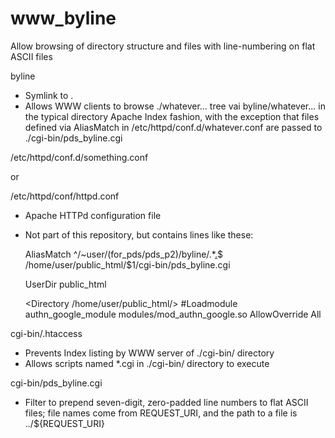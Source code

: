 # www_byline
Allow browsing of directory structure and files with line-numbering on flat ASCII files

byline

- Symlink to .
- Allows WWW clients to browse ./whatever... tree vai byline/whatever...
  in the typical directory Apache Index fashion, with the exception that
  files defined via AliasMatch in /etc/httpd/conf.d/whatever.conf are
  passed to ./cgi-bin/pds_byline.cgi


/etc/httpd/conf.d/something.conf

  or

/etc/httpd/conf/httpd.conf

- Apache HTTPd configuration file
- Not part of this repository, but contains lines like these:

    AliasMatch ^/~user/(for_pds/pds_p2)/byline/.*[.](asc|cat|lbl|tab|txt)$ /home/user/public_html/$1/cgi-bin/pds_byline.cgi

    UserDir public_html

    <Directory /home/user/public_html/>
        #Loadmodule authn_google_module modules/mod_authn_google.so
        AllowOverride All
    </Directory>


cgi-bin/.htaccess

- Prevents Index listing by WWW server of ./cgi-bin/ directory
- Allows scripts named *.cgi in ./cgi-bin/ directory to execute


cgi-bin/pds_byline.cgi

- Filter to prepend seven-digit, zero-padded line numbers to flat ASCII
  files; file names come from REQUEST_URI, and the path to a file is
  ../${REQUEST_URI}
